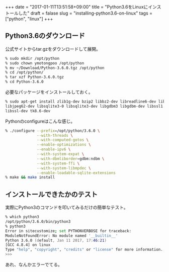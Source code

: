 +++
date = "2017-01-11T13:51:58+09:00"
title = "Python3.6をLinuxにインストールした"
draft = falase
slug = "installing-python3.6-on-linux"
tags = ["python", "linux"]
+++

## Python3.6のダウンロード
公式サイトからtar.gzをダウンロードして展開。

```zsh
% sudo mkdir /opt/python
% sudo chown ymotongpoo /opt/python
% mv ~/Download/Python-3.6.0.tgz /opt/python
% cd /opt/python/
% tar xzf Python-3.6.0.tgz
% cd Python-3.6.0
```

必要なパッケージをインストールしておく。

```zsh
% sudo apt-get install zlib1g-dev bzip2 libbz2-dev libreadline6-dev libjpeg62
libjpeg62-dev libsqlite3-0 libsqlite3-dev libgdbm3 libgdbm-dev libssl1.0.0
libssl-dev tk8.6-dev 
```

Pythonのconfigureはこんな感じ。

```zsh
% ./configure --prefix=/opt/python/3.6.0 \
              --with-threads \
              --with-computed-gotos \
              --enable-optimizations \
              --enable-ipv6 \
              --with-system-expat \
              --with-dbmliborder=gdbm:ndbm \
              --with-system-ffi \
              --with-system-libmpdec \
              --enable-loadable-sqlite-extensions
% make && make install
```

## インストールできたかのテスト

実際にPython3のコマンドを叩いてみるだけの簡単なテスト。

```zsh
% which python3
/opt/python/3.6.0/bin/python3
% python3
Error in sitecustomize; set PYTHONVERBOSE for traceback:
ModuleNotFoundError: No module named '__builtin__'
Python 3.6.0 (default, Jan 11 2017, 17:46:21)
[GCC 4.8.4] on linux
Type "help", "copyright", "credits" or "license" for more information.
>>>
```

あれ、なんかエラーでてる。
